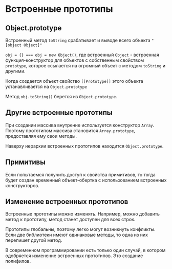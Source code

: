 # Встроенные прототипы

## Object.prototype

Встроенный метод `toString` срабатывает и выводе всего объекта `"[object Object]"` 

`obj = {} === obj = new Object()`, где встроенный `Object` - встроенная функция-конструктор для объектов с собственным свойством `prototype`, которое ссылается на огромный объект с методом `toString` и другими.

Когда создается объект свойство `[[Prototype]]` этого объекта устанавливается на `Object.prototype`

Метод `obj.toString()` берется из `Object.prototype`.

## Другие встроенные прототипы

При создании массива внутренне используется конструктор `Array`. Поэтому прототипом массива становится `Array.prototype`, предоставляя ему свои методы.

Наверху иерархии встроенных прототипов находится `Object.prototype`. 

## Примитивы

Если попытаемся получить доступ к свойства примитивов, то тогда будет создан временный объект-обертка с использованием встроенных конструкторов.

## Изменение встроенных прототипов

Встроенные прототипы можно изменять. Например, можно добавить метод к прототипу, метод станет доступен для всех строк.

Прототипы глобальны, поэтому легко могут возникнуть конфликты. Если две библиотеки имеют одинаковые методы, то одна из них перепишет другой метод.

В современном программировании есть только один случай, в котором одобряется изменение встроенных прототипов. Это создание полифилов.

